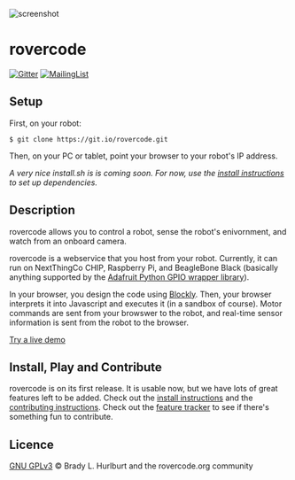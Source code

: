 ![screenshot](http://rovercode.org/img/screenshot.jpg)

# rovercode

[![Gitter](https://badges.gitter.im/aninternetof/rovercode.svg)](https://gitter.im/aninternetof/rovercode?utm_source=badge&utm_medium=badge&utm_campaign=pr-badge&utm_content=badge)
[![MailingList](https://img.shields.io/badge/join-mailing%20list-yellow.svg?style=flat)](http://rovercode.org/cgi-bin/mailman/listinfo/developers)

## Setup
First, on your robot:
```
$ git clone https://git.io/rovercode.git
```
Then, on your PC or tablet, point your browser to your robot's IP address.

*A very nice install.sh is is coming soon. For now, use the [install instructions](https://github.com/aninternetof/rovercode/wiki/Getting-Set-Up) to set up dependencies.*

## Description
rovercode allows you to control a robot, sense the robot's enivornment, and watch from an onboard camera.

rovercode is a webservice that you host from your robot. Currently, it can run on NextThingCo CHIP, Raspberry Pi, and BeagleBone Black (basically anything supported by the [Adafruit Python GPIO wrapper library](https://github.com/adafruit/Adafruit_Python_GPIO)).

In your browser, you design the code using [Blockly](https://developers.google.com/blockly/). Then, your browser interprets it into Javascript and executes it (in a sandbox of course). Motor commands are sent from your browswer to the robot, and real-time sensor information is sent from the robot to the browser.

[Try a live demo](http://codetherover.com/demo/rover-code/www/mission-control.html)

## Install, Play and Contribute
rovercode is on its first release. It is usable now, but we have lots of great features left to be added. Check out the [install instructions](https://github.com/aninternetof/rovercode/wiki/Getting-Set-Up) and the [contributing instructions](https://github.com/aninternetof/rovercode/wiki/Contributing). Check out the [feature tracker](https://github.com/aninternetof/rovercode/issues?utf8=%E2%9C%93&q=is%3Aissue%20is%3Aopen%20label%3Afeature) to see if there's something fun to contribute.

## Licence
[GNU GPLv3](license) © Brady L. Hurlburt and the rovercode.org community
